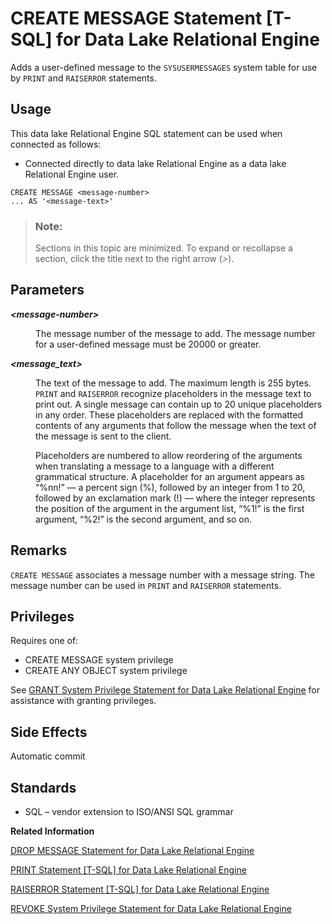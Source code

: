 <!-- loioa61829d784f210158a99f4e03b39b150 -->

# CREATE MESSAGE Statement \[T-SQL\] for Data Lake Relational Engine

Adds a user-defined message to the `SYSUSERMESSAGES` system table for use by `PRINT` and `RAISERROR` statements.



<a name="loioa61829d784f210158a99f4e03b39b150__section_ovp_dvr_znb"/>

## Usage

This data lake Relational Engine SQL statement can be used when connected as follows:

-   Connected directly to data lake Relational Engine as a data lake Relational Engine user.



```
CREATE MESSAGE <message-number>
... AS '<message-text>'
```



> ### Note:  
> Sections in this topic are minimized. To expand or recollapse a section, click the title next to the right arrow \(*\>*\).



<a name="loioa61829d784f210158a99f4e03b39b150__IQ_Parameters"/>

## Parameters


<dl>
<dt><b>

*<message-number\>*

</b></dt>
<dd>

The message number of the message to add. The message number for a user-defined message must be 20000 or greater.



</dd><dt><b>

*<message\_text\>*

</b></dt>
<dd>

The text of the message to add. The maximum length is 255 bytes. `PRINT` and `RAISERROR` recognize placeholders in the message text to print out. A single message can contain up to 20 unique placeholders in any order. These placeholders are replaced with the formatted contents of any arguments that follow the message when the text of the message is sent to the client.

Placeholders are numbered to allow reordering of the arguments when translating a message to a language with a different grammatical structure. A placeholder for an argument appears as “%nn!” — a percent sign \(%\), followed by an integer from 1 to 20, followed by an exclamation mark \(!\) — where the integer represents the position of the argument in the argument list, “%1!” is the first argument, “%2!” is the second argument, and so on.



</dd>
</dl>



<a name="loioa61829d784f210158a99f4e03b39b150__IQ_Usage"/>

## Remarks

`CREATE MESSAGE` associates a message number with a message string. The message number can be used in `PRINT` and `RAISERROR` statements.



<a name="loioa61829d784f210158a99f4e03b39b150__IQ_Permissions"/>

## Privileges

Requires one of:

-   CREATE MESSAGE system privilege
-   CREATE ANY OBJECT system privilege

See [GRANT System Privilege Statement for Data Lake Relational Engine](grant-system-privilege-statement-for-data-lake-relational-engine-a3dfcb0.md) for assistance with granting privileges.



<a name="loioa61829d784f210158a99f4e03b39b150__IQ_Side_Effects"/>

## Side Effects

Automatic commit



<a name="loioa61829d784f210158a99f4e03b39b150__IQ_Standards"/>

## Standards

-   SQL – vendor extension to ISO/ANSI SQL grammar

**Related Information**  


[DROP MESSAGE Statement for Data Lake Relational Engine](drop-message-statement-for-data-lake-relational-engine-e7d81ab.md "Removes a message from the database.")

[PRINT Statement \[T-SQL\] for Data Lake Relational Engine](print-statement-t-sql-for-data-lake-relational-engine-a6221e2.md "Displays a message on the message window of the database server.")

[RAISERROR Statement \[T-SQL\] for Data Lake Relational Engine](raiserror-statement-t-sql-for-data-lake-relational-engine-a6227d8.md "Allows user-defined errors to be signaled, and sends a message on the client.")

[REVOKE System Privilege Statement for Data Lake Relational Engine](revoke-system-privilege-statement-for-data-lake-relational-engine-a3eadda.md "Removes specific system privileges from specific users and the right to administer the privilege.")

